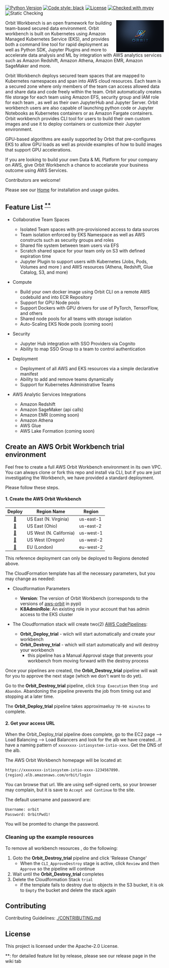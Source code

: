 [![Python Version](https://img.shields.io/badge/python-3.6%20%7C%203.7%20%7C%203.8-brightgreen.svg)](https://github.com/awslabs/aws-eks-data-maker)
[![Code style: black](https://img.shields.io/badge/code%20style-black-000000.svg)](https://github.com/psf/black)
[![License](https://img.shields.io/badge/License-Apache%202.0-blue.svg)](https://opensource.org/licenses/Apache-2.0)
[![Checked with mypy](http://www.mypy-lang.org/static/mypy_badge.svg)](http://mypy-lang.org/)
![Static Checking](https://github.com/awslabs/aws-eks-data-maker/workflows/Static%20Checking/badge.svg?branch=main)


<a href="url"><img src="https://github.com/awslabs/aws-orbit-workbench/blob/main/images/landing-page/src/images/orbit1.jpg?raw=true" align="right" height="30%" width="30%" style="float:right"></a>

Orbit Workbench is an open framework for building team-based secured data environment. Orbit workbench is built on Kubernetes using Amazon Managed Kubernetes Service (EKS), and provides both a command line tool for rapid deployment as well as Python SDK, Jupyter Plugins and more to accelerate data analysis and ML by integration with AWS analytics services such as Amazon Redshift, Amazon Athena, Amazon EMR, Amazon SageMaker and more. 

Orbit Workbench deploys secured team spaces that are mapped to Kubernetes namespaces and span into AWS cloud resources.  Each team is a secured zone where only members of the team can access allowed data and share data and code freely within the team.  Orbit automatically creates file storage for each team using Amazon EFS,  security group and IAM role for each team , as well as their own JupyterHub and Jupyter Server.  Orbit workbench users are also capable of launching python code or Jupyter Notebooks as Kubernetes containers or as Amazon Fargate containers. Orbit workbench provides CLI tool for users to build their own custom images and use it to deploy containers or customize their Jupyter environment.

GPU-based algorithms are easily supported by Orbit that pre-configures EKS to allow GPU loads as well as provide examples of how to build images that support GPU accelerations.

If you are looking to build your own Data & ML Platform for your company on AWS, give Orbit Workbench a chance to accelarate your business outcome using AWS Services.


Contributors are welcome!

Please see our [Home](https://awslabs.github.io/aws-orbit-workbench) for installation and usage guides.

##  Feature List <sup>[**](#myfootnote1)</sup>

- Collaborative Team Spaces
  - Isolated Team spaces with pre-provisioned access to data sources
  - Team isolation enforced by EKS Namespace as well as AWS constructs such as security groups and roles
  - Shared file system between team users via EFS
  - Scratch shared space for your team only on S3 with defined expiration time 
  - Jupyter Plugin to support users with Kubernetes (Jobs, Pods, Volumes and more ) 
    and AWS resources (Athena, Redshift, Glue Catalog, S3, and more)

- Compute
  - Build your own docker image using Orbit CLI on a remote AWS codebuild and into ECR Repository
  - Support for GPU Node pools 
  - Support Dockers with GPU drivers for use of PyTorch, TensorFlow, and others
  - Shared node pools for all teams with storage isolation
  - Auto-Scaling EKS Node pools (coming soon)
    
- Security
  - Jupyter Hub integration with SSO Providers via Cognito
  - Ability to map SSO Group to a team to control authentication     

- Deployment
  - Deployment of all AWS and EKS resources via a simple declarative manifest
  - Ability to add and remove teams dynamically 
  - Support for Kubernetes Administrative Teams 

- AWS Analytic Services Integrations
  - Amazon Redshift
  - Amazon SageMaker (api calls)
  - Amazon EMR (coming soon)
  - Amazon Athena
  - AWS Glue 
  - AWS Lake Formation (coming soon)
    

## Create an AWS Orbit Workbench trial environment

Feel free to create a full AWS Orbit Workbench environment in its own VPC.  
You can always clone or fork this repo and install via CLI, but if you are just investigating the Workbench,
we have provided a standard deployment. 

Please follow these steps.
#### 1. Create the AWS Orbit Workbench

Deploy | Region Name | Region  
:---: | ------------ | -------------  
[🚀][us-east-1] | US East (N. Virginia) | us-east-1  
[🚀][us-east-2] | US East (Ohio) | us-east-2  
[🚀][us-west-1] | US West (N. California) | us-west-1  
[🚀][us-west-2] | US West (Oregon) | us-west-2  
[🚀][eu-west-2] | EU (London) | eu-west-2  


This reference deployment can only be deployed to Regions denoted above.

The CloudFormation template has all the necessary parameters, but you may change as needed:

- Cloudformation Parameters
  - **Version**: The version of Orbit Workbench (corresponds to the versions of
                [aws-orbit](https://pypi.org/project/aws-orbit/]aws-orbit) in pypi)
  - **K8AdminRole**: An existing role in your account that has admin access to the EKS cluster


- The Cloudformation stack will create two(2) [AWS CodePipelines](https://aws.amazon.com/codepipeline/):
  - **Orbit_Deploy_trial** - wiich will start automatically and create your  workbench
  - **Orbit_Destroy_trial** - which will start automatically and will destroy your workbench
    - this pipeline has a Manual Approval stage that prevents your workbench from moving forward with 
      the destroy process  

Once your pipelines are created, the **Orbit_Destroy_trial** pipeline will wait for you to approve the next stage (which we don't want to do yet).

Go to the **Orbit_Destroy_trial** pipeline, click `Stop Execution` then `Stop and Abandon`. Abandoning the
pipeline prevents the job from timing out and stopping at a later time.

The **Orbit_Deploy_trial** pipeline takes approximaeluy `70-90 minutes` to complete.

#### 2. Get your access URL

When the Orbit_Deploy_trial pipeline does complete, go to the EC2 page --> Load Balancing --> Load Balancers and 
look for the alb we have created...it have a naming pattern of `xxxxxxxx-istiosystem-istio-xxxx`.  Get the DNS of the alb.

The AWS Orbit Workbench homepage will be located at:
```console
https://xxxxxxxx-istiosystem-istio-xxxx-1234567890.{region}.elb.amazonaws.com/orbit/login
```

You can browse that url.  We are using self-signed certs, so your browser may complain, 
but it is save to `Accept and Continue` to the site.

The default username and password are:
```console
Username: orbit
Password: OrbitPwd1!
```
You will be promted to change the password.


### Cleaning up the example resources

To remove all workbench resources , do the following:

1. Goto the **Orbit_Destroy_trial** pipeline and click 'Release Change'
   - When the `CLI_ApproveDestroy` stage is active, click `Review` and then `Approve` so the pipeline will continue
2. Wait until the **Orbit_Destroy_trial** completes 
3. Delete the Cloudformation Stack `trial`
   - if the template fails to destroy due to objects in the S3 bucket, it is ok to 
     `Empty` the bucket and delete the stack again


## Contributing

Contributing Guidelines: [./CONTRIBUTING.md](././CONTRIBUTING.md)


## License

This project is licensed under the Apache-2.0 License.

<a name="myfootnote1">**</a>: for detailed feature list by release, please see our release page in the wiki tab


[us-east-1]: https://console.aws.amazon.com/cloudformation/home#/stacks/create/review?region=us-east-1&templateURL=https://aws-orbit-workbench-public-us-east-1.s3.amazonaws.com/deploy/trial_pipeline_cfn.yaml&stackName=trial

[us-east-2]: https://console.aws.amazon.com/cloudformation/home#/stacks/create/review?region=us-east-2&templateURL=https://aws-orbit-workbench-public-us-east-2.s3.amazonaws.com/deploy/trial_pipeline_cfn.yaml&stackName=trial

[us-west-1]: https://console.aws.amazon.com/cloudformation/home#/stacks/create/review?region=us-west-1&templateURL=https://aws-orbit-workbench-public-us-west-1.s3.amazonaws.com/deploy/trial_pipeline_cfn.yaml&stackName=trial

[us-west-2]: https://console.aws.amazon.com/cloudformation/home#/stacks/create/review?region=us-west-2&templateURL=https://aws-orbit-workbench-public-us-west-2.s3.amazonaws.com/deploy/trial_pipeline_cfn.yaml&stackName=trial

[eu-west-2]: https://console.aws.amazon.com/cloudformation/home#/stacks/create/review?region=eu-west-2&templateURL=https://aws-orbit-workbench-public-eu-west-2.s3.amazonaws.com/deploy/trial_pipeline_cfn.yaml&stackName=trial
